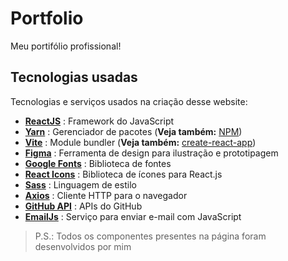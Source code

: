 # Portfolio

Meu portifólio profissional!

## Tecnologias usadas

Tecnologias e serviços usados na criação desse website:

- [**ReactJS**](https://reactjs.org/) : Framework do JavaScript
- [**Yarn**](https://yarnpkg.com/) : Gerenciador de pacotes (**Veja também:** [NPM](https://www.npmjs.com/))
- [**Vite**](https://vitejs.dev/) : Module bundler (**Veja também:** [create-react-app](https://github.com/facebook/create-react-app))
- [**Figma**](https://www.figma.com/) : Ferramenta de design para ilustração e prototipagem
- [**Google Fonts**](https://fonts.google.com/) : Biblioteca de fontes
- [**React Icons**](https://react-icons.github.io/react-icons/) : Biblioteca de ícones para React.js
- [**Sass**](https://sass-lang.com/) : Linguagem de estilo
- [**Axios**](https://axios-http.com/) : Cliente HTTP para o navegador
- [**GitHub API**](https://docs.github.com/en/rest) : APIs do GitHub
- [**EmailJs**](https://www.emailjs.com/) : Serviço para enviar e-mail com JavaScript

> P.S.: Todos os componentes presentes na página foram desenvolvidos por mim
